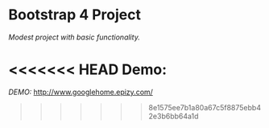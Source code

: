 # Bootstrap 4 Project

*Modest project with basic functionality.*

<<<<<<< HEAD
Demo: 
=======
*DEMO:* http://www.googlehome.epizy.com/
>>>>>>> 8e1575ee7b1a80a67c5f8875ebb42e3b6bb64a1d
